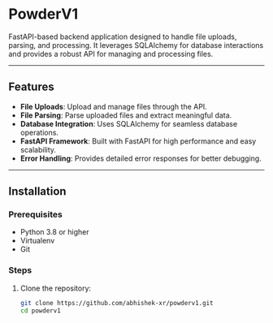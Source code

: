 
# PowderV1

FastAPI-based backend application designed to handle file uploads, parsing, and processing. It leverages SQLAlchemy for database interactions and provides a robust API for managing and processing files.

---

## Features

- **File Uploads**: Upload and manage files through the API.
- **File Parsing**: Parse uploaded files and extract meaningful data.
- **Database Integration**: Uses SQLAlchemy for seamless database operations.
- **FastAPI Framework**: Built with FastAPI for high performance and easy scalability.
- **Error Handling**: Provides detailed error responses for better debugging.

---

## Installation

### Prerequisites
- Python 3.8 or higher
- Virtualenv
- Git

### Steps
1. Clone the repository:
   ```bash
   git clone https://github.com/abhishek-xr/powderv1.git
   cd powderv1